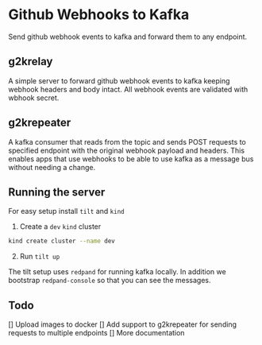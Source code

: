 # Github Webhooks to Kafka
Send github webhook events to kafka and forward them to any endpoint.

## g2krelay
A simple server to forward github webhook events to kafka keeping webhook headers and body intact.
All webhook events are validated with wbhook secret.

## g2krepeater
A kafka consumer that reads from the topic and sends POST requests to specified endpoint with the original webhook payload and headers.
This enables apps that use webhooks to be able to use kafka as a message bus without needing a change.

## Running the server
For easy setup install `tilt` and `kind`
1. Create a `dev` `kind` cluster
```bash
kind create cluster --name dev
```
2. Run `tilt up`

The tilt setup uses `redpand` for running kafka locally. In addition we bootstrap `redpand-console` so that you can see the messages.


## Todo
[] Upload images to docker
[] Add support to g2krepeater for sending requests to multiple endpoints
[] More documentation
